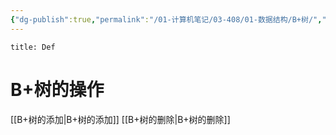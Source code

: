 ```yaml
---
{"dg-publish":true,"permalink":"/01-计算机笔记/03-408/01-数据结构/B+树/","tags":["personal/blog","algorithm/数据结构/有序表/平衡树"]}
---
```


```ad-summary
title: Def

```
# B+树的操作
[[B+树的添加\|B+树的添加]]
[[B+树的删除\|B+树的删除]]